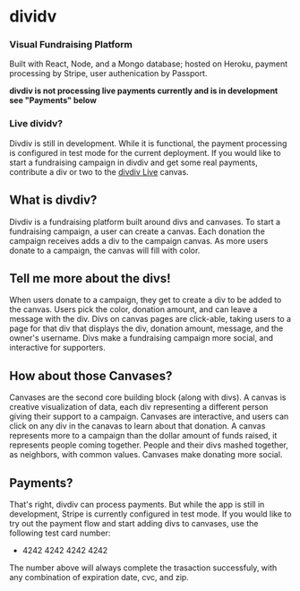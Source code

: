 # dividv
### Visual Fundraising Platform
Built with React, Node, and a Mongo database; hosted on Heroku, payment processing by Stripe, user authenication by Passport.

**divdiv is not processing live payments currently and is in development see "Payments" below**

### Live dividv?
Divdiv is still in development. While it is functional, the payment processing is configured in test mode for the current deployment. If you would like to start a fundraising campaign in divdiv and get some real payments, contribute a div or two to the [divdiv Live](https://stark-inlet-81881.herokuapp.com/canvas/5e42fa91e37841002acec6d6) canvas.

## What is divdiv?
Divdiv is a fundraising platform built around divs and canvases. To start a fundraising campaign, a user can create a canvas. Each donation the campaign receives adds a div to the campaign canvas. As more users donate to a campaign, the canvas will fill with color.

## Tell me more about the divs!
When users donate to a campaign, they get to create a div to be added to the canvas. Users pick the color, donation amount, and can leave a message with the div. Divs on canvas pages are click-able, taking users to a page for that div that displays the div, donation amount, message, and the owner's username. Divs make a fundraising campaign more social, and interactive for supporters.

## How about those Canvases?
Canvases are the second core building block (along with divs). A canvas is creative visualization of data, each div representing a different person giving their support to a campaign. Canvases are interactive, and users can click on any div in the canavas to learn about that donation. A canvas represents more to a campaign than the dollar amount of funds raised, it represents people coming together. People and their divs mashed together, as neighbors, with common values. Canvases make donating more social.

## Payments?
That's right, divdiv can process payments. But while the app is still in development, Stripe is currently configured in test mode. If you would like to try out the payment flow and start adding divs to canvases, use the following test card number:

 - 4242 4242 4242 4242

The number above will always complete the trasaction successfuly, with any combination of expiration date, cvc, and zip.

